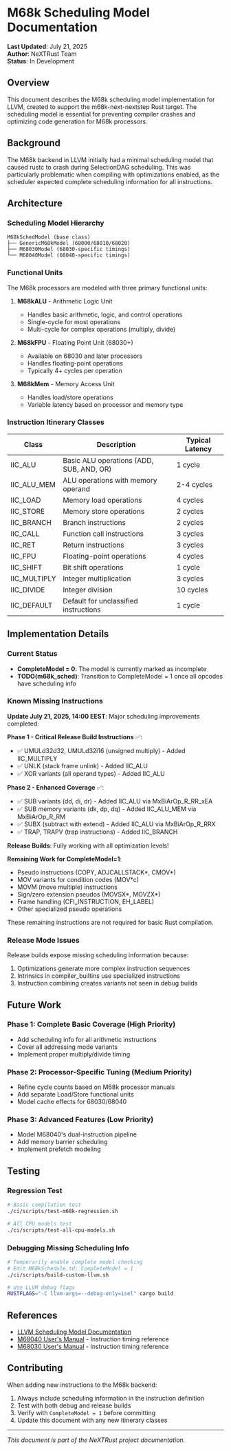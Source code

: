# M68k Scheduling Model Documentation

**Last Updated**: July 21, 2025  
**Author**: NeXTRust Team  
**Status**: In Development

## Overview

This document describes the M68k scheduling model implementation for LLVM, created to support the m68k-next-nextstep Rust target. The scheduling model is essential for preventing compiler crashes and optimizing code generation for M68k processors.

## Background

The M68k backend in LLVM initially had a minimal scheduling model that caused rustc to crash during SelectionDAG scheduling. This was particularly problematic when compiling with optimizations enabled, as the scheduler expected complete scheduling information for all instructions.

## Architecture

### Scheduling Model Hierarchy

```
M68kSchedModel (base class)
├── GenericM68kModel (68000/68010/68020)
├── M68030Model (68030-specific timings)
└── M68040Model (68040-specific timings)
```

### Functional Units

The M68k processors are modeled with three primary functional units:

1. **M68kALU** - Arithmetic Logic Unit
   - Handles basic arithmetic, logic, and control operations
   - Single-cycle for most operations
   - Multi-cycle for complex operations (multiply, divide)

2. **M68kFPU** - Floating Point Unit (68030+)
   - Available on 68030 and later processors
   - Handles floating-point operations
   - Typically 4+ cycles per operation

3. **M68kMem** - Memory Access Unit
   - Handles load/store operations
   - Variable latency based on processor and memory type

### Instruction Itinerary Classes

| Class | Description | Typical Latency |
|-------|-------------|-----------------|
| IIC_ALU | Basic ALU operations (ADD, SUB, AND, OR) | 1 cycle |
| IIC_ALU_MEM | ALU operations with memory operand | 2-4 cycles |
| IIC_LOAD | Memory load operations | 4 cycles |
| IIC_STORE | Memory store operations | 2 cycles |
| IIC_BRANCH | Branch instructions | 2 cycles |
| IIC_CALL | Function call instructions | 3 cycles |
| IIC_RET | Return instructions | 3 cycles |
| IIC_FPU | Floating-point operations | 4 cycles |
| IIC_SHIFT | Bit shift operations | 1 cycle |
| IIC_MULTIPLY | Integer multiplication | 3 cycles |
| IIC_DIVIDE | Integer division | 10 cycles |
| IIC_DEFAULT | Default for unclassified instructions | 1 cycle |

## Implementation Details

### Current Status

- **CompleteModel = 0**: The model is currently marked as incomplete
- **TODO(m68k_sched)**: Transition to CompleteModel = 1 once all opcodes have scheduling info

### Known Missing Instructions

**Update July 21, 2025, 14:00 EEST**: Major scheduling improvements completed:

**Phase 1 - Critical Release Build Instructions** ✅:
- ✅ UMULd32d32, UMULd32i16 (unsigned multiply) - Added IIC_MULTIPLY
- ✅ UNLK (stack frame unlink) - Added IIC_ALU
- ✅ XOR variants (all operand types) - Added IIC_ALU

**Phase 2 - Enhanced Coverage** ✅:
- ✅ SUB variants (dd, di, dr) - Added IIC_ALU via MxBiArOp_R_RR_xEA
- ✅ SUB memory variants (dk, dp, dq) - Added IIC_ALU_MEM via MxBiArOp_R_RM
- ✅ SUBX (subtract with extend) - Added IIC_ALU via MxBiArOp_R_RRX
- ✅ TRAP, TRAPV (trap instructions) - Added IIC_BRANCH

**Release Builds**: Fully working with all optimization levels!

**Remaining Work for CompleteModel=1**:
- Pseudo instructions (COPY, ADJCALLSTACK*, CMOV*)
- MOV variants for condition codes (MOV*c)
- MOVM (move multiple) instructions
- Sign/zero extension pseudos (MOVSX*, MOVZX*)
- Frame handling (CFI_INSTRUCTION, EH_LABEL)
- Other specialized pseudo operations

These remaining instructions are not required for basic Rust compilation.

### Release Mode Issues

Release builds expose missing scheduling information because:
1. Optimizations generate more complex instruction sequences
2. Intrinsics in compiler_builtins use specialized instructions
3. Instruction combining creates variants not seen in debug builds

## Future Work

### Phase 1: Complete Basic Coverage (High Priority)
- Add scheduling info for all arithmetic instructions
- Cover all addressing mode variants
- Implement proper multiply/divide timing

### Phase 2: Processor-Specific Tuning (Medium Priority)
- Refine cycle counts based on M68k processor manuals
- Add separate Load/Store functional units
- Model cache effects for 68030/68040

### Phase 3: Advanced Features (Low Priority)
- Model M68040's dual-instruction pipeline
- Add memory barrier scheduling
- Implement prefetch modeling

## Testing

### Regression Test
```bash
# Basic compilation test
./ci/scripts/test-m68k-regression.sh

# All CPU models test
./ci/scripts/test-all-cpu-models.sh
```

### Debugging Missing Scheduling Info
```bash
# Temporarily enable complete model checking
# Edit M68kSchedule.td: CompleteModel = 1
./ci/scripts/build-custom-llvm.sh

# Use LLVM debug flags
RUSTFLAGS="-C llvm-args=--debug-only=isel" cargo build
```

## References

- [LLVM Scheduling Model Documentation](https://llvm.org/docs/WritingAnLLVMBackend.html#instruction-scheduling)
- [M68040 User's Manual](https://www.nxp.com/docs/en/user-guide/M68040UM.pdf) - Instruction timing reference
- [M68030 User's Manual](https://www.nxp.com/docs/en/reference-manual/M68030UM.pdf) - Instruction timing reference

## Contributing

When adding new instructions to the M68k backend:
1. Always include scheduling information in the instruction definition
2. Test with both debug and release builds
3. Verify with `CompleteModel = 1` before committing
4. Update this document with any new itinerary classes

---

*This document is part of the NeXTRust project documentation.*